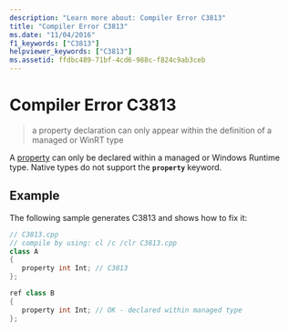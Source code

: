 ```yaml
---
description: "Learn more about: Compiler Error C3813"
title: "Compiler Error C3813"
ms.date: "11/04/2016"
f1_keywords: ["C3813"]
helpviewer_keywords: ["C3813"]
ms.assetid: ffdbc489-71bf-4cd6-988c-f824c9ab3ceb
---
```

# Compiler Error C3813

> a property declaration can only appear within the definition of a managed or WinRT type

A [property](../../dotnet/how-to-use-properties-in-cpp-cli.md) can only be declared within a managed or Windows Runtime type. Native types do not support the **`property`** keyword.

## Example

The following sample generates C3813 and shows how to fix it:

```cpp
// C3813.cpp
// compile by using: cl /c /clr C3813.cpp
class A
{
   property int Int; // C3813
};

ref class B
{
   property int Int; // OK - declared within managed type
};
```
